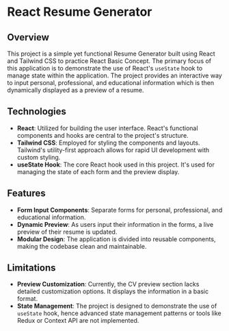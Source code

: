 # React Resume Generator

## Overview

This project is a simple yet functional Resume Generator built using React and Tailwind CSS to practice React Basic Concept. The primary focus of this application is to demonstrate the use of React's `useState` hook to manage state within the application. The project provides an interactive way to input personal, professional, and educational information which is then dynamically displayed as a preview of a resume.

## Technologies

- **React**: Utilized for building the user interface. React's functional components and hooks are central to the project's structure.
- **Tailwind CSS**: Employed for styling the components and layouts. Tailwind's utility-first approach allows for rapid UI development with custom styling.
- **useState Hook**: The core React hook used in this project. It's used for managing the state of each form and the preview display.

## Features

- **Form Input Components**: Separate forms for personal, professional, and educational information.
- **Dynamic Preview**: As users input their information in the forms, a live preview of their resume is updated.
- **Modular Design**: The application is divided into reusable components, making the codebase clean and maintainable.

## Limitations

- **Preview Customization**: Currently, the CV preview section lacks detailed customization options. It displays the information in a basic format.
- **State Management**: The project is designed to demonstrate the use of `useState` hook, hence advanced state management patterns or tools like Redux or Context API are not implemented.
